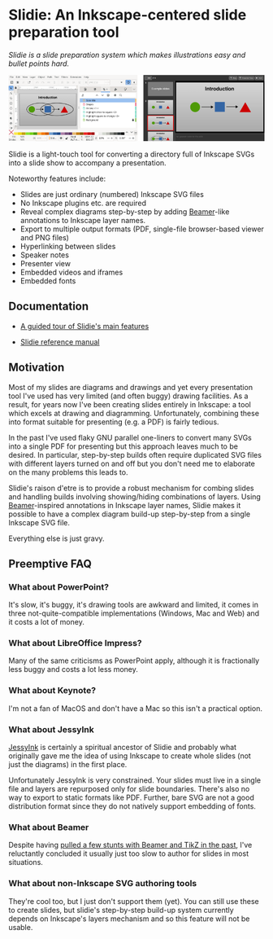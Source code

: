 Slidie: An Inkscape-centered slide preparation tool
===================================================

*Slidie is a slide preparation system which makes illustrations easy and bullet
points hard.*

![Hero image](./docs/source/_static/hero.png)


Slidie is a light-touch tool for converting a directory full of Inkscape SVGs
into a slide show to accompany a presentation.

Noteworthy features include:

* Slides are just ordinary (numbered) Inkscape SVG files
* No Inkscape plugins etc. are required
* Reveal complex diagrams step-by-step by adding
  [Beamer](https://en.wikipedia.org/wiki/Beamer_(LaTeX))-like annotations
  to Inkscape layer names.
* Export to multiple output formats (PDF, single-file browser-based viewer and
  PNG files)
* Hyperlinking between slides
* Speaker notes
* Presenter view
* Embedded videos and iframes
* Embedded fonts


Documentation
-------------

* [A guided tour of Slidie's main features](https://mossblaser.github.io/slidie/tour.html)

* [Slidie reference manual](https://mossblaser.github.io/slidie/)


Motivation
----------

Most of my slides are diagrams and drawings and yet every presentation tool
I've used has very limited (and often buggy) drawing facilities. As a result,
for years now I've been creating slides entirely in Inkscape: a tool which
excels at drawing and diagramming. Unfortunately, combining these into format
suitable for presenting (e.g. a PDF) is fairly tedious.

In the past I've used flaky GNU parallel one-liners to convert many SVGs into a
single PDF for presenting but this approach leaves much to be desired. In
particular, step-by-step builds often require duplicated SVG files with
different layers turned on and off but you don't need me to elaborate on the
many problems this leads to.

Slidie's raison d'etre is to provide a robust mechanism for combing slides and
handling builds involving showing/hiding combinations of layers. Using
[Beamer](https://en.wikipedia.org/wiki/Beamer_%28LaTeX%29)-inspired annotations
in Inkscape layer names, Slidie makes it possible to have a complex diagram
build-up step-by-step from a single Inkscape SVG file.

Everything else is just gravy.


Preemptive FAQ
--------------

### What about PowerPoint?

It's slow, it's buggy, it's drawing tools are awkward and limited, it comes in
three not-quite-compatible implementations (Windows, Mac and Web) and it costs
a lot of money.


### What about LibreOffice Impress?

Many of the same criticisms as PowerPoint apply, although it is fractionally
less buggy and costs a lot less money.


### What about Keynote?

I'm not a fan of MacOS and don't have a Mac so this isn't a practical option.


### What about JessyInk

[JessyInk](https://code.google.com/archive/p/jessyink/) is certainly a
spiritual ancestor of Slidie and probably what originally gave me the idea of
using Inkscape to create whole slides (not just the diagrams) in the first
place.

Unfortunately JessyInk is very constrained. Your slides must live in a single
file and layers are repurposed only for slide boundaries. There's also no way
to export to static formats like PDF. Further, bare SVG are not a good
distribution format since they do not natively support embedding of fonts.


### What about Beamer

Despite having [pulled a few stunts with Beamer and TikZ in the
past](http://jhnet.co.uk/misc/handWavyPCIe.pdf), I've reluctantly concluded it
usually just too slow to author for slides in most situations.


### What about non-Inkscape SVG authoring tools

They're cool too, but I just don't support them (yet). You can still use these
to create slides, but slidie's step-by-step build-up system currently depends
on Inkscape's layers mechanism and so this feature will not be usable.
